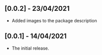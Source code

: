 ## [0.0.2] - 23/04/2021

* Added images to the package description

## [0.0.1] - 14/04/2021

* The initial release.